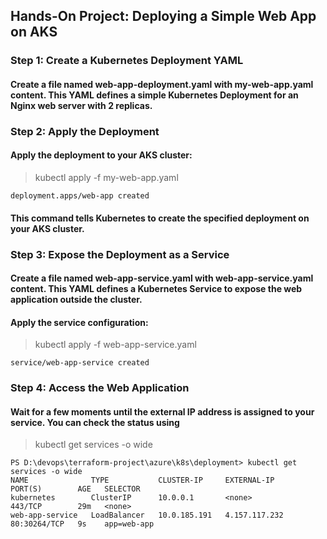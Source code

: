 ## Hands-On Project: Deploying a Simple Web App on AKS
### Step 1: Create a Kubernetes Deployment YAML
#### Create a file named web-app-deployment.yaml with my-web-app.yaml content. This YAML defines a simple Kubernetes Deployment for an Nginx web server with 2 replicas.
### Step 2: Apply the Deployment
#### Apply the deployment to your AKS cluster:
> kubectl apply -f my-web-app.yaml
```
deployment.apps/web-app created
```
#### This command tells Kubernetes to create the specified deployment on your AKS cluster.
### Step 3: Expose the Deployment as a Service
#### Create a file named web-app-service.yaml with web-app-service.yaml content. This YAML defines a Kubernetes Service to expose the web application outside the cluster.
#### Apply the service configuration:
> kubectl apply -f web-app-service.yaml
```
service/web-app-service created
```
### Step 4: Access the Web Application
#### Wait for a few moments until the external IP address is assigned to your service. You can check the status using
> kubectl get services -o wide
```
PS D:\devops\terraform-project\azure\k8s\deployment> kubectl get services -o wide
NAME              TYPE           CLUSTER-IP     EXTERNAL-IP     PORT(S)        AGE   SELECTOR
kubernetes        ClusterIP      10.0.0.1       <none>          443/TCP        29m   <none>
web-app-service   LoadBalancer   10.0.185.191   4.157.117.232   80:30264/TCP   9s    app=web-app
```




